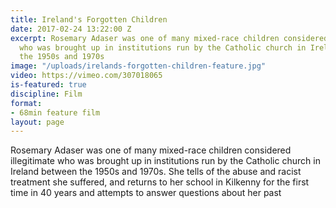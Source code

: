```yaml
---
title: Ireland's Forgotten Children
date: 2017-02-24 13:22:00 Z
excerpt: Rosemary Adaser was one of many mixed-race children considered illegitimate
  who was brought up in institutions run by the Catholic church in Ireland between
  the 1950s and 1970s
image: "/uploads/irelands-forgotten-children-feature.jpg"
video: https://vimeo.com/307018065
is-featured: true
discipline: Film
format:
- 68min feature film
layout: page
---
```


Rosemary Adaser was one of many mixed-race children considered illegitimate who was brought up in institutions run by the Catholic church in Ireland between the 1950s and 1970s. She tells of the abuse and racist treatment she suffered, and returns to her school in Kilkenny for the first time in 40 years and attempts to answer questions about her past